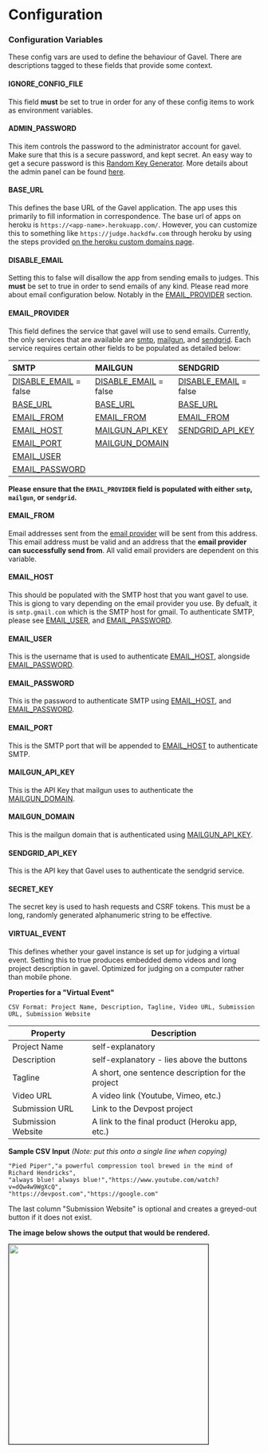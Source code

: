 # Configuration

### Configuration Variables

These config vars are used to define the behaviour of Gavel. There are descriptions tagged to these fields that provide some context. 

#### IGNORE_CONFIG_FILE

This field **must** be set to true in order for any of these config items to work as environment variables.

#### ADMIN_PASSWORD

This item controls the password to the administrator account for gavel. Make sure that this is a secure password, and kept secret. An easy way to get a secure password is this [Random Key Generator](https://randomkeygen.com/). More details about the admin panel can be found [here](/administration).

#### BASE_URL

This defines the base URL of the Gavel application. The app uses this primarily to fill information in correspondence. The base url of apps on heroku is `https://<app-name>.herokuapp.com/`. However, you can customize this to something like `https://judge.hackdfw.com` through heroku by using the steps provided [on the heroku custom domains page](https://devcenter.heroku.com/articles/custom-domains).

#### DISABLE_EMAIL

Setting this to false will disallow the app from sending emails to judges. This **must** be set to true in order to send emails of any kind. Please read more about email configuration below. Notably in the [EMAIL_PROVIDER](#emailprovider) section.

#### EMAIL_PROVIDER

This field defines the service that gavel will use to send emails. Currently, the only services that are available are [smtp](), [mailgun](), and [sendgrid](). Each service requires certain other fields to be populated as detailed below:

| SMTP                                    | MAILGUN                                 | SENDGRID                                |
| :-------------------------------------- | :-------------------------------------- | :-------------------------------------- |
| [DISABLE_EMAIL](#disable-email) = false | [DISABLE_EMAIL](#disable-email) = false | [DISABLE_EMAIL](#disable-email) = false |
| [BASE_URL](#base-url)                   | [BASE_URL](#base-url)                   | [BASE_URL](#base-url)                   |
| [EMAIL_FROM](#email-from)               | [EMAIL_FROM](#email-from)               | [EMAIL_FROM](#email-from)               |
| [EMAIL_HOST](#email-host)               | [MAILGUN_API_KEY](#mailgun-api-key)     | [SENDGRID_API_KEY](#sendgrid-api-key)   |
| [EMAIL_PORT](#email-port)               | [MAILGUN_DOMAIN](#mailgun-domain)       |                                         |
| [EMAIL_USER](#email-user)               |
| [EMAIL_PASSWORD](#email-password)       |

**Please ensure that the `EMAIL_PROVIDER` field is populated with either `smtp`, `mailgun`, or `sendgrid`.**

#### EMAIL_FROM

Email addresses sent from the [email provider](#emailprovider) will be sent from this address. This email address must be valid and an address that the **email provider can successfully send from**. All valid email providers are dependent on this variable.

#### EMAIL_HOST

This should be populated with the SMTP host that you want gavel to use. This is giong to vary depending on the email provider you use. By defualt, it is `smtp.gmail.com` which is the SMTP host for gmail. To authenticate SMTP, please see [EMAIL_USER](#emailuser), and [EMAIL_PASSWORD](#emailpassword). 

#### EMAIL_USER

This is the username that is used to authenticate [EMAIL_HOST](#email-host), alongside [EMAIL_PASSWORD](#email-password).

#### EMAIL_PASSWORD

This is the password to authenticate SMTP using [EMAIL_HOST](#email-host), and [EMAIL_PASSWORD](#email-password).

#### EMAIL_PORT

This is the SMTP port that will be appended to [EMAIL_HOST](#email-host) to authenticate SMTP.

#### MAILGUN_API_KEY

This is the API Key that mailgun uses to authenticate the [MAILGUN_DOMAIN](#mailgun-domain).

#### MAILGUN_DOMAIN

This is the mailgun domain that is authenticated using [MAILGUN_API_KEY](#mailgun-api-key).

#### SENDGRID_API_KEY

This is the API key that Gavel uses to authenticate the sendgrid service.

#### SECRET_KEY

The secret key is used to hash requests and CSRF tokens. This must be a long, randomly generated alphanumeric string to be effective.

#### VIRTUAL_EVENT

This defines whether your gavel instance is set up for judging a virtual event. Setting this to true produces embedded demo videos and long project description in gavel. Optimized for judging on a computer rather than mobile phone.

**Properties for a "Virtual Event"**
```
CSV Format: Project Name, Description, Tagline, Video URL, Submission URL, Submission Website
```

| Property           | Description                                       |
|--------------------|---------------------------------------------------|
| Project Name       | self-explanatory                                  |
| Description        | self-explanatory - lies above the buttons         |
| Tagline            | A short, one sentence description for the project |
| Video URL          | A video link (Youtube, Vimeo, etc.)               |
| Submission URL     | Link to the Devpost project                       |
| Submission Website | A link to the final product (Heroku app, etc.)    |

**Sample CSV Input**
*(Note: put this onto a single line when copying)*
```
"Pied Piper","a powerful compression tool brewed in the mind of Richard Hendricks",
"always blue! always blue!","https://www.youtube.com/watch?v=dQw4w9WgXcQ",
"https://devpost.com","https://google.com"
```

The last column "Submission Website" is optional and creates a greyed-out button if it does not exist.

**The image below shows the output that would be rendered.**

<img width="400" src="https://user-images.githubusercontent.com/4997589/96162727-e14b2f80-0ee6-11eb-8e6b-3ed5184a6198.png" border="1" />
